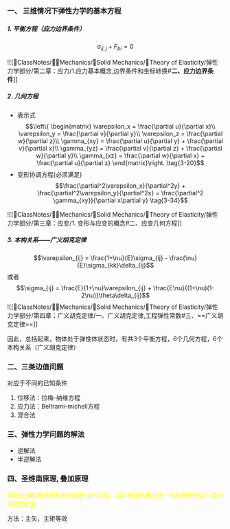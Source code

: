 ### 一、 三维情况下弹性力学的基本方程

##### 1. 平衡方程（应力边界条件）

$$\sigma_{ij,j} + F_{bi} = 0$$


![[📘ClassNotes/👨‍🔧Mechanics/🕋Solid Mechanics/🔨Theory of Elasticity/弹性力学部分/第二章：应力/1.应力基本概念,边界条件和坐标转换#**二、应力边界条件**]]

##### 2. 几何方程
- 表示式
$$\left\{ \begin{matrix} 
\varepsilon_x = \frac{\partial u}{\partial x}\\
\varepsilon_y = \frac{\partial v}{\partial y}\\
\varepsilon_z = \frac{\partial w}{\partial z}\\
\gamma_{xy} = \frac{\partial u}{\partial y} + \frac{\partial v}{\partial x}\\
\gamma_{yz} = \frac{\partial v}{\partial z} + \frac{\partial w}{\partial y}\\
\gamma_{xz} = \frac{\partial w}{\partial x} + \frac{\partial u}{\partial z}
\end{matrix}\right. \tag{3-20}$$
- 变形协调方程(必须满足)
$$\frac{\partial^2\varepsilon_x}{\partial^2y} + \frac{\partial^2\varepsilon_y}{\partial^2x} = \frac{\partial^2 \gamma_{xy}}{\partial x\partial y}  \tag{3-34}$$

![[📘ClassNotes/👨‍🔧Mechanics/🕋Solid Mechanics/🔨Theory of Elasticity/弹性力学部分/第三章：应变/1. 变形与应变的概念#二、应变几何方程]]

##### 3. 本构关系——广义胡克定律
$$\varepsilon_{ij} = \frac{1+\nu}{E}\sigma_{ij} - \frac{\nu}{E}\sigma_{kk}\delta_{ij}$$
或者
$$\sigma_{ij} = \frac{E}{1+\nu}\varepsilon_{ij} + \frac{E\nu}{(1+\nu)(1-2\nu)}\theta\delta_{ij}$$
![[📘ClassNotes/👨‍🔧Mechanics/🕋Solid Mechanics/🔨Theory of Elasticity/弹性力学部分/第四章：广义胡克定律/一、广义胡克定律,工程弹性常数#三、==广义胡克定律==]]

因此，总括起来，物体处于弹性体状态时，有共3个平衡方程，6个几何方程，6个本构关系（广义胡克定律）


### 二、三类边值问题

对应于不同的已知条件

1. 位移法：拉梅-纳维方程
2. 应力法：Beltrami-michell方程
3. 混合法

### 三、弹性力学问题的解法

- 逆解法
- 半逆解法

### 四、圣维南原理, 叠加原理

<mark style="background: transparent; color: yellow">作用在弹性体表面局部小面积上的力系，可以使用作用在同一局部面积的另一静力等效力代替</mark>

方法：主矢，主矩等效
